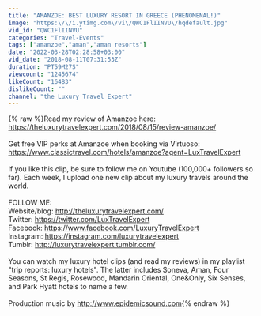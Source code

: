 ```yaml
---
title: "AMANZOE: BEST LUXURY RESORT IN GREECE (PHENOMENAL!)"
image: "https:\/\/i.ytimg.com\/vi\/QWC1FlIINVU\/hqdefault.jpg"
vid_id: "QWC1FlIINVU"
categories: "Travel-Events"
tags: ["amanzoe","aman","aman resorts"]
date: "2022-03-28T02:28:58+03:00"
vid_date: "2018-08-11T07:31:53Z"
duration: "PT59M27S"
viewcount: "1245674"
likeCount: "16483"
dislikeCount: ""
channel: "the Luxury Travel Expert"
---
```

{% raw %}Read my review of Amanzoe here: <a rel="nofollow" target="blank" href="https://theluxurytravelexpert.com/2018/08/15/review-amanzoe/">https://theluxurytravelexpert.com/2018/08/15/review-amanzoe/</a><br /><br />Get free VIP perks at Amanzoe when booking via Virtuoso: <a rel="nofollow" target="blank" href="https://www.classictravel.com/hotels/amanzoe?agent=LuxTravelExpert">https://www.classictravel.com/hotels/amanzoe?agent=LuxTravelExpert</a><br /><br />If you like this clip, be sure to follow me on Youtube (100,000+ followers so far). Each week, I upload one new clip about my luxury travels around the world. <br /><br />FOLLOW ME:<br />Website/blog: <a rel="nofollow" target="blank" href="http://theluxurytravelexpert.com/">http://theluxurytravelexpert.com/</a><br />Twitter: <a rel="nofollow" target="blank" href="https://twitter.com/LuxTravelExpert">https://twitter.com/LuxTravelExpert</a><br />Facebook: <a rel="nofollow" target="blank" href="https://www.facebook.com/LuxuryTravelExpert">https://www.facebook.com/LuxuryTravelExpert</a><br />Instagram: <a rel="nofollow" target="blank" href="https://instagram.com/luxurytravelexpert">https://instagram.com/luxurytravelexpert</a><br />Tumblr: <a rel="nofollow" target="blank" href="http://luxurytravelexpert.tumblr.com/">http://luxurytravelexpert.tumblr.com/</a><br /><br />You can watch my luxury hotel clips (and read my reviews) in my playlist &quot;trip reports: luxury hotels&quot;. The latter includes Soneva, Aman, Four Seasons, St Regis, Rosewood, Mandarin Oriental, One&amp;Only, Six Senses, and Park Hyatt hotels to name a few.<br /><br />Production music by <a rel="nofollow" target="blank" href="http://www.epidemicsound.com">http://www.epidemicsound.com</a>{% endraw %}
